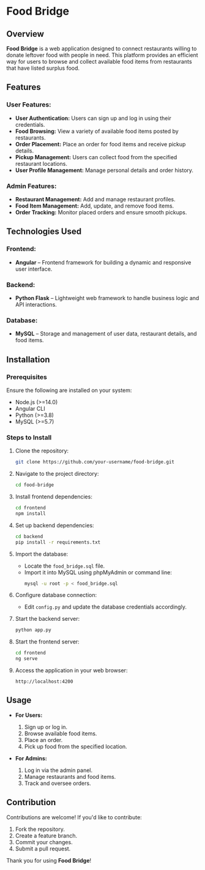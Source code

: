 # Food Bridge

## Overview
**Food Bridge** is a web application designed to connect restaurants willing to donate leftover food with people in need. This platform provides an efficient way for users to browse and collect available food items from restaurants that have listed surplus food.

## Features

### User Features:
- **User Authentication:** Users can sign up and log in using their credentials.
- **Food Browsing:** View a variety of available food items posted by restaurants.
- **Order Placement:** Place an order for food items and receive pickup details.
- **Pickup Management:** Users can collect food from the specified restaurant locations.
- **User Profile Management:** Manage personal details and order history.

### Admin Features:
- **Restaurant Management:** Add and manage restaurant profiles.
- **Food Item Management:** Add, update, and remove food items.
- **Order Tracking:** Monitor placed orders and ensure smooth pickups.

## Technologies Used

### Frontend:
- **Angular** – Frontend framework for building a dynamic and responsive user interface.

### Backend:
- **Python Flask** – Lightweight web framework to handle business logic and API interactions.

### Database:
- **MySQL** – Storage and management of user data, restaurant details, and food items.

## Installation

### Prerequisites
Ensure the following are installed on your system:
- Node.js (>=14.0)
- Angular CLI
- Python (>=3.8)
- MySQL (>=5.7)

### Steps to Install
1. Clone the repository:
   ```bash
   git clone https://github.com/your-username/food-bridge.git
   ```
2. Navigate to the project directory:
   ```bash
   cd food-bridge
   ```
3. Install frontend dependencies:
   ```bash
   cd frontend
   npm install
   ```
4. Set up backend dependencies:
   ```bash
   cd backend
   pip install -r requirements.txt
   ```
5. Import the database:
   - Locate the `food_bridge.sql` file.
   - Import it into MySQL using phpMyAdmin or command line:
     ```bash
     mysql -u root -p < food_bridge.sql
     ```
6. Configure database connection:
   - Edit `config.py` and update the database credentials accordingly.

7. Start the backend server:
   ```bash
   python app.py
   ```

8. Start the frontend server:
   ```bash
   cd frontend
   ng serve
   ```
9. Access the application in your web browser:
   ```
   http://localhost:4200
   ```

## Usage
- **For Users:**
  1. Sign up or log in.
  2. Browse available food items.
  3. Place an order.
  4. Pick up food from the specified location.

- **For Admins:**
  1. Log in via the admin panel.
  2. Manage restaurants and food items.
  3. Track and oversee orders.

## Contribution
Contributions are welcome! If you'd like to contribute:
1. Fork the repository.
2. Create a feature branch.
3. Commit your changes.
4. Submit a pull request.

Thank you for using **Food Bridge**!

